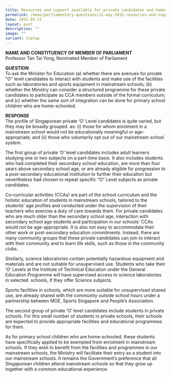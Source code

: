 ```yaml
---
title: Resources and support available for private candidates and homeschoolers
permalink: /news/parliamentary-questions/11-may-2015-resources-and-support-available/
date: 2015-05-11
layout: post
description: ""
image: ""
variant: tiptap
---
```

<p><strong>NAME AND CONSTITUENCY OF MEMBER OF PARLIAMENT</strong>
<br>Professor Tan Tai Yong, Nominated Member of Parliament</p>
<p><strong>QUESTION</strong>
<br>To ask the Minister for Education (a) whether there are avenues for private
"O" level candidates to interact with students and make use of the facilities
such as laboratories and sports equipment in mainstream schools; (b) whether
the Ministry can consider a structured programme for these private candidates
to participate as CCA members outside of the formal curriculum; and (c)
whether the same sort of integration can be done for primary school children
who are home-schooled.</p>
<p><strong>RESPONSE</strong>
<br>The profile of Singaporean private ‘O’ Level candidates is quite varied,
but they may be broadly grouped&nbsp; as:&nbsp;(i) those for whom enrolment
in a mainstream school would not be educationally meaningful or age-appropriate;
and (ii) those who voluntarily opt out of our mainstream school system.</p>
<p>The first group of private ‘O’ level candidates includes adult learners
studying one or two subjects on a part-time basis. It also includes students
who had completed their secondary school education, are more than four
years above secondary school age, or are already eligible for progression
to a post-secondary educational institution to further their education
but nevertheless had chosen to repeat specific “O” Level subjects as private
candidates.</p>
<p>Co-curricular activities (CCAs) are part of the school curriculum and
the holistic education of students in mainstream schools, tailored to the
students’ age profiles and conducted under the supervision of their teachers
who exercise a duty of care towards them. For private candidates who are
much older than the secondary school age, interaction with secondary school
age students and participation in our schools’ CCAs would not be age-appropriate.
It is also not easy to accommodate their other work or post-secondary education
commitments. Instead, there are many community groups that these private
candidates can join to interact with their community and to learn life
skills, such as those in the community clubs.</p>
<p>Similarly, science laboratories contain potentially hazardous equipment
and materials and are not suitable for unsupervised use. Students who take
their ‘O’ Levels at the Institute of Technical Education under the General
Education Programme will have supervised access to science laboratories
in selected&nbsp; schools,&nbsp;if they offer Science subjects.</p>
<p>Sports facilities in schools, which are more suitable for unsupervised
shared use, are already shared with the community outside school hours
under a partnership between MOE, Sports Singapore and People’s Association.</p>
<p>The second group of private ‘O’ level candidates include students in private
schools. For this small number of students in private schools, their schools
are expected to provide appropriate facilities and educational programmes
for them.</p>
<p>As for primary school children who are home-schooled, these students have
specifically applied to be exempted from enrolment in mainstream schools.
If they wish to benefit from the facilities and programmes in our mainstream
schools, the Ministry will facilitate their entry as a student into our
mainstream schools. It remains the Government’s preference that all Singaporean
children attend mainstream schools so that they grow up together with a
common educational experience.</p>
